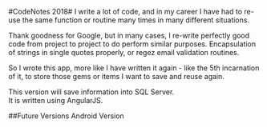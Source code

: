 
#CodeNotes 2018#
I write a lot of code, and in my career I have had to re-use the same function or routine
many times in many different situations.

Thank goodness for Google, but in many cases, I re-write perfectly good code from project 
to project to do perform similar purposes.  Encapsulation of strings in single quotes properly,
or regez email validation routines.

So I wrote this app, more like I have written it again - like the 5th incarnation of it, to store
those gems or items I want to save and reuse again.

This version will save information into SQL Server.  
It is written using AngularJS.

##Future Versions
Android Version
